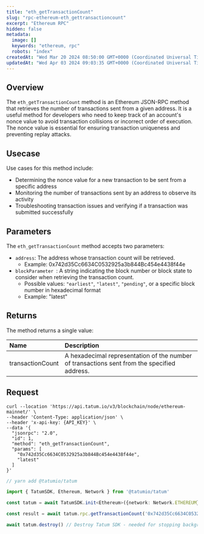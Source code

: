 ```yaml
---
title: "eth_getTransactionCount"
slug: "rpc-ethereum-eth_gettransactioncount"
excerpt: "Ethereum RPC"
hidden: false
metadata: 
  image: []
  keywords: "ethereum, rpc"
  robots: "index"
createdAt: "Wed Mar 20 2024 08:50:00 GMT+0000 (Coordinated Universal Time)"
updatedAt: "Wed Apr 03 2024 09:03:35 GMT+0000 (Coordinated Universal Time)"
---
```

## Overview

The `eth_getTransactionCount` method is an Ethereum JSON-RPC method that retrieves the number of transactions sent from a given address. It is a useful method for developers who need to keep track of an account's nonce value to avoid transaction collisions or incorrect order of execution. The nonce value is essential for ensuring transaction uniqueness and preventing replay attacks.

## Usecase

Use cases for this method include:

- Determining the nonce value for a new transaction to be sent from a specific address
- Monitoring the number of transactions sent by an address to observe its activity
- Troubleshooting transaction issues and verifying if a transaction was submitted successfully

## Parameters

The `eth_getTransactionCount` method accepts two parameters:

- `address`:  The address whose transaction count will be retrieved.
  - Example: 0x742d35Cc6634C0532925a3b844Bc454e4438f44e
- `blockParameter `: A string indicating the block number or block state to consider when retrieving the transaction count.
  - Possible values: `"earliest"`, `"latest"`, `"pending"`, or a specific block number in hexadecimal format
  - Example: "latest"

## Returns

The method returns a single value:

| Name             | Description                                                                                 |
| :--------------- | :------------------------------------------------------------------------------------------ |
| transactionCount | A hexadecimal representation of the number of transactions sent from the specified address. |

## Request

```curl cURL
curl --location 'https://api.tatum.io/v3/blockchain/node/ethereum-mainnet/' \
--header 'Content-Type: application/json' \
--header 'x-api-key: {API_KEY}' \
--data '{
  "jsonrpc": "2.0",
  "id": 1,
  "method": "eth_getTransactionCount",
  "params": [
    "0x742d35Cc6634C0532925a3b844Bc454e4438f44e",
    "latest"
  ]
}'

```
```typescript JS SDK
// yarn add @tatumio/tatum

import { TatumSDK, Ethereum, Network } from '@tatumio/tatum'

const tatum = await TatumSDK.init<Ethereum>({network: Network.ETHEREUM})

const result = await tatum.rpc.getTransactionCount('0x742d35Cc6634C0532925a3b844Bc454e4438f44e', 'latest')

await tatum.destroy() // Destroy Tatum SDK - needed for stopping background jobs
```
